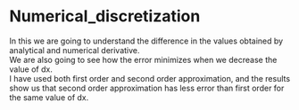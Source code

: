 # Numerical_discretization
In this we are going to understand the difference in the values obtained by analytical and numerical derivative.\
We are also going to see how the error minimizes when we decrease the value of dx.\
I have used both first order and second order approximation, and the results show us that second order approximation has less error than first order for the same value of dx.
